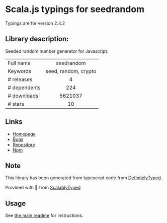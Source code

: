 
# Scala.js typings for seedrandom

Typings are for version 2.4.2

## Library description:
Seeded random number generator for Javascript.

|                    |                 |
| ------------------ | :-------------: |
| Full name          | seedrandom |
| Keywords           | seed, random, crypto |
| # releases         | 4 |
| # dependents       | 224 |
| # downloads        | 5621037 |
| # stars            | 10 |

## Links
- [Homepage](http://davidbau.com/archives/2010/01/30/random_seeds_coded_hints_and_quintillions.html)
- [Bugs](https://github.com/davidbau/seedrandom/issues)
- [Repository](https://github.com/davidbau/seedrandom)
- [Npm](https://www.npmjs.com/package/seedrandom)
    


## Note
This library has been generated from typescript code from [DefinitelyTyped](https://definitelytyped.org).

Provided with :purple_heart: from [ScalablyTyped](https://github.com/oyvindberg/ScalablyTyped)

## Usage
See [the main readme](../../readme.md) for instructions.


